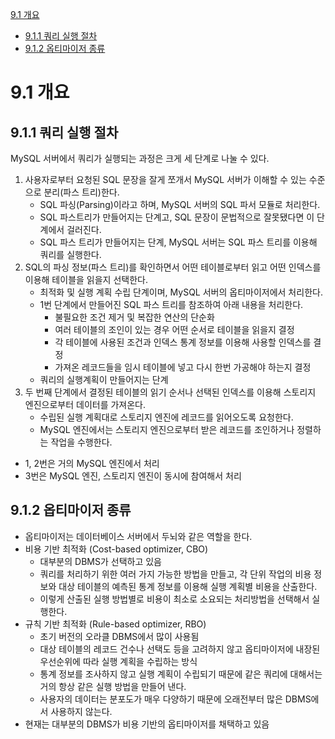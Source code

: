 [9.1 개요](#91-개요)
- [9.1.1 쿼리 실행 절차](#911-쿼리-실행-절차)
- [9.1.2 옵티마이저 종류](#912-옵티마이저-종류)

# 9.1 개요
## 9.1.1 쿼리 실행 절차
MySQL 서버에서 쿼리가 실행되는 과정은 크게 세 단계로 나눌 수 있다.
1. 사용자로부터 요청된 SQL 문장을 잘게 쪼개서 MySQL 서버가 이해할 수 있는 수준으로 분리(파스 트리)한다.
    - SQL 파싱(Parsing)이라고 하며, MySQL 서버의 SQL 파서 모듈로 처리한다.
    - SQL 파스트리가 만들어지는 단계고, SQL 문장이 문법적으로 잘못됐다면 이 단계에서 걸러진다.
    - SQL 파스 트리가 만들어지는 단계, MySQL 서버는 SQL 파스 트리를 이용해 쿼리를 실행한다.
2. SQL의 파싱 정보(파스 트리)를 확인하면서 어떤 테이블로부터 읽고 어떤 인덱스를 이용해 테이블을 읽을지 선택한다.
    - 최적화 및 실행 계획 수립 단계이며, MySQL 서버의 옵티마이저에서 처리한다.
    - 1번 단계에서 만들어진 SQL 파스 트리를 참조하여 아래 내용을 처리한다.
        - 불필요한 조건 제거 및 복잡한 연산의 단순화
        - 여러 테이블의 조인이 있는 경우 어떤 순서로 테이블을 읽을지 결정
        - 각 테이블에 사용된 조건과 인덱스 통계 정보를 이용해 사용할 인덱스를 결정
        - 가져온 레코드들을 임시 테이블에 넣고 다시 한번 가공해야 하는지 결정
    - 쿼리의 실행계획이 만들어지는 단계
3. 두 번째 단계에서 결정된 테이블의 읽기 순서나 선택된 인덱스를 이용해 스토리지 엔진으로부터 데이터를 가져온다.
    - 수립된 실행 계획대로 스토리지 엔진에 레코드를 읽어오도록 요청한다.
    - MySQL 엔진에서는 스토리지 엔진으로부터 받은 레코드를 조인하거나 정렬하는 작업을 수행한다.
- 1, 2번은 거의 MySQL 엔진에서 처리
- 3번은 MySQL 엔진, 스토리지 엔진이 동시에 참여해서 처리

## 9.1.2 옵티마이저 종류
- 옵티마이저는 데이터베이스 서버에서 두뇌와 같은 역할을 한다.
- 비용 기반 최적화 (Cost-based optimizer, CBO)
    - 대부분의 DBMS가 선택하고 있음
    - 쿼리를 처리하기 위한 여러 가지 가능한 방법을 만들고, 각 단위 작업의 비용 정보와 대상 테이블의 예측된 통계 정보를 이용해 실행 계획별 비용을 산출한다.
    - 이렇게 산출된 실행 방법별로 비용이 최소로 소요되는 처리방법을 선택해서 실행한다.
- 규칙 기반 최적화 (Rule-based optimizer, RBO)
    - 초기 버전의 오라클 DBMS에서 많이 사용됨
    - 대상 테이블의 레코드 건수나 선택도 등을 고려하지 않고 옵티마이저에 내장된 우선순위에 따라 실행 계획을 수립하는 방식
    - 통계 정보를 조사하지 않고 실행 계획이 수립되기 때문에 같은 쿼리에 대해서는 거의 항상 같은 실행 방법을 만들어 낸다.
    - 사용자의 데이터는 분포도가 매우 다양하기 때문에 오래전부터 많은 DBMS에서 사용하지 않는다.
- 현재는 대부분의 DBMS가 비용 기반의 옵티마이저를 채택하고 있음
